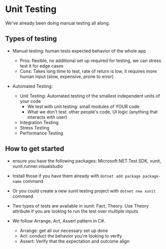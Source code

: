 # Unit Testing

We've already been doing manual testing all along.
## Types of testing
- Manual testing: human tests expected behavior of the whole app
    - Pros: flexible, no additional set up required for testing, we can stress test it for edge cases
    - Cons: Takes long time to test, rate of return is low, it requires more human input (slow, expensive, prone to error)

- Automated Testing:
    - Unit Testing: Automated testing of the smallest independent units of your code
        - We test with unit testing: small modules of YOUR code
        - What we don't test: other people's code, UI logic (anything that interacts with user)
    - Integration Testing
    - Stress Testing
    - Performance Testing

## How to get started
- ensure you have the following packages: Microsoft.NET.Test.SDK, xunit, xunit.runner.visualstudio
- Install those if you have them already with `dotnet add package package-name` command
- Or you could create a new xunit testing project with `dotnet new xunit` command

- Two types of tests are available in xunit: Fact, Theory. Use Theory attribute if you are looking to run the test over multiple inputs

- We follow Arrange, Act, Assert pattern in C#.
    - Arrange: get all our necessary set up done
    - Act: conduct the behavior you're looking to verify
    - Assert: Verify that the expectation and outcome align